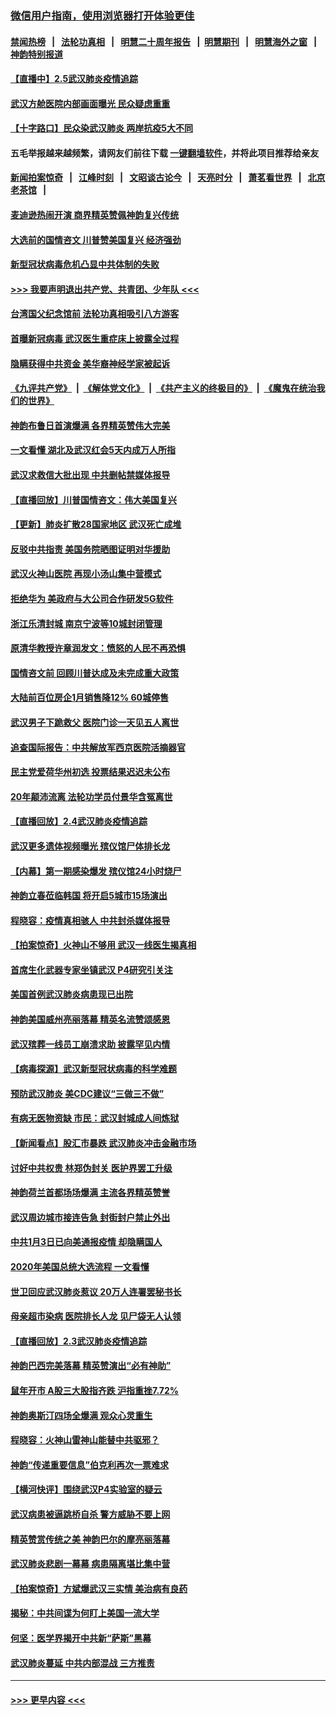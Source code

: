 ### [微信用户指南，使用浏览器打开体验更佳](https://github.com/gfw-breaker/banned-news1/blob/master/indexes/wechat-guide.md?t=0)
#### [禁闻热榜](热点新闻.md?t=0)  &nbsp;&nbsp;|&nbsp;&nbsp; [法轮功真相](https://github.com/gfw-breaker/truth/blob/master/README.md?t=0) &nbsp;&nbsp;|&nbsp;&nbsp; [明慧二十周年报告](https://github.com/gfw-breaker/mh-reports/blob/master/README.md?t=0) &nbsp;&nbsp;|&nbsp;&nbsp;[明慧期刊](https://github.com/gfw-breaker/mh-qikan) &nbsp;&nbsp;|&nbsp;&nbsp; [明慧海外之窗](https://github.com/gfw-breaker/mh-news/blob/master/README.md?t=0) &nbsp;&nbsp;|&nbsp;&nbsp; [神韵特别报道](https://github.com/gfw-breaker/mh-news/blob/master/shenyun.md?t=0)
#### [【直播中】2.5武汉肺炎疫情追踪](../pages/nf4514/n11846437.md?t=02052333) 
#### [武汉方舱医院内部画面曝光 民众疑虑重重](../pages/nf4514/n11846442.md?t=02052333) 
#### [【十字路口】民众染武汉肺炎 两岸抗疫5大不同](../pages/nf4514/n11845264.md?t=02052333) 
#### 五毛举报越来越频繁，请网友们前往下载 [一键翻墙软件](https://github.com/gfw-breaker/ssr-accounts)，并将此项目推荐给亲友
#### [新闻拍案惊奇](https://github.com/gfw-breaker/banned-news1/blob/master/pages/link4.md) &nbsp;&nbsp;|&nbsp;&nbsp; [江峰时刻](https://github.com/gfw-breaker/banned-news1/blob/master/pages/link4.md) &nbsp;&nbsp;|&nbsp;&nbsp; [文昭谈古论今](https://github.com/gfw-breaker/banned-news1/blob/master/pages/link4.md) &nbsp;&nbsp;|&nbsp;&nbsp; [天亮时分](https://github.com/gfw-breaker/banned-news1/blob/master/pages/link4.md) &nbsp;&nbsp;|&nbsp;&nbsp; [萧茗看世界](https://github.com/gfw-breaker/banned-news1/blob/master/pages/link4.md) &nbsp;&nbsp;|&nbsp;&nbsp; [北京老茶馆](https://github.com/gfw-breaker/banned-news1/blob/master/pages/link4.md) &nbsp;&nbsp;|&nbsp;&nbsp; 
#### [麦迪逊热闹开演 商界精英赞佩神韵复兴传统](../pages/nf4514/n11846113.md?t=02052333) 
#### [大选前的国情咨文 川普赞美国复兴 经济强劲](../pages/nf4514/n11845526.md?t=02052333) 
#### [新型冠状病毒危机凸显中共体制的失败](../pages/nf4514/n11844970.md?t=02052333) 
#### [>>> 我要声明退出共产党、共青团、少年队 <<<](https://github.com/begood0513/goodnews/blob/master/quit/letter.md) 
#### [台湾国父纪念馆前 法轮功真相吸引八方游客](../pages/nf4514/n11843885.md?t=02052333) 
#### [首曝新冠病毒 武汉医生重症床上披露全过程](../pages/nf4514/n11845150.md?t=02052333) 
#### [隐瞒获得中共资金 美华裔神经学家被起诉](../pages/nf4514/n11844879.md?t=02052333) 
#### [《九评共产党》](https://github.com/begood0513/9ping.md/blob/master/README.md) &nbsp;|&nbsp; [《解体党文化》](../../../../jtdwh.md/blob/master/README.md)  &nbsp;|&nbsp; [《共产主义的终极目的》](../../../../gczydzjmd.md/blob/master/README.md) &nbsp;|&nbsp; [《魔鬼在统治我们的世界》](../../../../mgztzwmdsj.md/blob/master/README.md) 
#### [神韵布鲁日首演爆满 各界精英赞伟大完美](../pages/nf4514/n11845302.md?t=02052333) 
#### [一文看懂 湖北及武汉红会5天内成万人所指](../pages/nf4514/n11844315.md?t=02052333) 
#### [武汉求救信大批出现 中共删帖禁媒体报导](../pages/nf4514/n11845064.md?t=02052333) 
#### [【直播回放】川普国情咨文：伟大美国复兴](../pages/nf4514/n11842079.md?t=02052333) 
#### [【更新】肺炎扩散28国家地区 武汉死亡成堆](../pages/nf4514/n11801312.md?t=02052333) 
#### [反驳中共指责 美国务院晒图证明对华援助](../pages/nf4514/n11844859.md?t=02052333) 
#### [武汉火神山医院 再现小汤山集中营模式](../pages/nf4514/n11844763.md?t=02052333) 
#### [拒绝华为 美政府与大公司合作研发5G软件](../pages/nf4514/n11844625.md?t=02052333) 
#### [浙江乐清封城 南京宁波等10城封闭管理](../pages/nf4514/n11844464.md?t=02052333) 
#### [原清华教授许章润发文：愤怒的人民不再恐惧](../pages/nf4514/n11844347.md?t=02052333) 
#### [国情咨文前 回顾川普达成及未完成重大政策](../pages/nf4514/n11844581.md?t=02052333) 
#### [大陆前百位房企1月销售降12% 60城停售](../pages/nf4514/n11844398.md?t=02052333) 
#### [武汉男子下跪救父 医院门诊一天见五人离世](../pages/nf4514/n11844073.md?t=02052333) 
#### [追查国际报告：中共解放军西京医院活摘器官](../pages/nf4514/n11838359.md?t=02052333) 
#### [民主党爱荷华州初选 投票结果迟迟未公布](../pages/nf4514/n11844207.md?t=02052333) 
#### [20年颠沛流离 法轮功学员付景华含冤离世](../pages/nf4514/n11841986.md?t=02052333) 
#### [【直播回放】2.4武汉肺炎疫情追踪](../pages/nf4514/n11844032.md?t=02052333) 
#### [武汉更多遗体视频曝光 殡仪馆尸体排长龙](../pages/nf4514/n11844057.md?t=02052333) 
#### [【内幕】第一期感染爆发 殡仪馆24小时烧尸](../pages/nf4514/n11843944.md?t=02052333) 
#### [神韵立春莅临韩国 将开启5城市15场演出](../pages/nf4514/n11843781.md?t=02052333) 
#### [程晓容：疫情真相骇人 中共封杀媒体报导](../pages/nf4514/n11843546.md?t=02052333) 
#### [【拍案惊奇】火神山不够用 武汉一线医生揭真相](../pages/nf4514/n11842682.md?t=02052333) 
#### [首席生化武器专家坐镇武汉 P4研究引关注](../pages/nf4514/n11842412.md?t=02052333) 
#### [美国首例武汉肺炎病患现已出院](../pages/nf4514/n11842740.md?t=02052333) 
#### [神韵美国威州亮丽落幕 精英名流赞颂感恩](../pages/nf4514/n11842912.md?t=02052333) 
#### [武汉殡葬一线员工崩溃求助 披露罕见内情](../pages/nf4514/n11842482.md?t=02052333) 
#### [【病毒探源】武汉新型冠状病毒的科学难题](../pages/nf4514/n11842176.md?t=02052333) 
#### [预防武汉肺炎 美CDC建议“三做三不做”](../pages/nf4514/n11842700.md?t=02052333) 
#### [有病无医物资缺 市民：武汉封城成人间炼狱](../pages/nf4514/n11839878.md?t=02052333) 
#### [【新闻看点】股汇市暴跌 武汉肺炎冲击金融市场](../pages/nf4514/n11842216.md?t=02052333) 
#### [讨好中共权贵 林郑伪封关 医护界罢工升级](../pages/nf4514/n11842359.md?t=02052333) 
#### [神韵荷兰首都场场爆满 主流各界精英赞誉](../pages/nf4514/n11842287.md?t=02052333) 
#### [武汉周边城市接连告急 封街封户禁止外出](../pages/nf4514/n11842277.md?t=02052333) 
#### [中共1月3日已向美通报疫情 却隐瞒国人](../pages/nf4514/n11841978.md?t=02052333) 
#### [2020年美国总统大选流程 一文看懂](../pages/nf4514/n11842056.md?t=02052333) 
#### [世卫回应武汉肺炎惹议 20万人连署罢秘书长](../pages/nf4514/n11841664.md?t=02052333) 
#### [母亲超市染病 医院排长人龙 见尸袋无人认领](../pages/nf4514/n11841762.md?t=02052333) 
#### [【直播回放】2.3武汉肺炎疫情追踪](../pages/nf4514/n11841577.md?t=02052333) 
#### [神韵巴西完美落幕 精英赞演出“必有神助”](../pages/nf4514/n11841240.md?t=02052333) 
#### [鼠年开市 A股三大股指齐跌 沪指重挫7.72%](../pages/nf4514/n11840461.md?t=02052333) 
#### [神韵奥斯汀四场全爆满 观众心灵重生](../pages/nf4514/n11841188.md?t=02052333) 
#### [程晓容：火神山雷神山能替中共驱邪？](../pages/nf4514/n11841031.md?t=02052333) 
#### [神韵“传递重要信息”伯克利再次一票难求](../pages/nf4514/n11841111.md?t=02052333) 
#### [【横河快评】围绕武汉P4实验室的疑云](../pages/nf4514/n11840494.md?t=02052333) 
#### [武汉病患被逼跳桥自杀 警方威胁不要上网](../pages/nf4514/n11838521.md?t=02052333) 
#### [精英赞赏传统之美 神韵巴尔的摩亮丽落幕](../pages/nf4514/n11840858.md?t=02052333) 
#### [武汉肺炎悲剧一幕幕 病患隔离堪比集中营](../pages/nf4514/n11838047.md?t=02052333) 
#### [【拍案惊奇】方斌爆武汉三实情 美治病有良药](../pages/nf4514/n11839984.md?t=02052333) 
#### [揭秘：中共间谍为何盯上美国一流大学](../pages/nf4514/n11840270.md?t=02052333) 
#### [何坚：医学界揭开中共新“萨斯”黑幕](../pages/nf4514/n11839868.md?t=02052333) 
#### [武汉肺炎蔓延 中共内部混战 三方推责](../pages/nf4514/n11839612.md?t=02052333) 

----
#### [ >>> 更早内容 <<< ](../indexes/nf4514-earlier.md)
